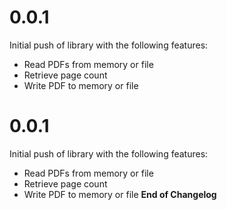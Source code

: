 # 0.0.1

Initial push of library with the following features:

- Read PDFs from memory or file
- Retrieve page count
- Write PDF to memory or file
# 0.0.1

Initial push of library with the following features:

- Read PDFs from memory or file
- Retrieve page count
- Write PDF to memory or file
**End of Changelog**
